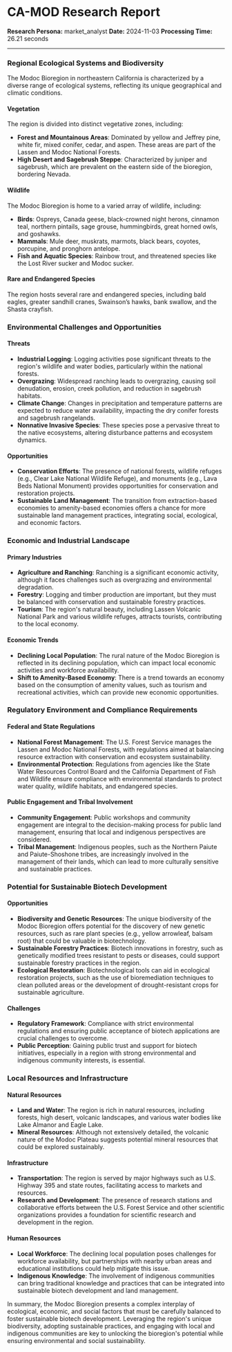 # CA-MOD Research Report

**Research Persona:** market_analyst
**Date:** 2024-11-03
**Processing Time:** 26.21 seconds

---

### Regional Ecological Systems and Biodiversity

The Modoc Bioregion in northeastern California is characterized by a diverse range of ecological systems, reflecting its unique geographical and climatic conditions.

#### Vegetation
The region is divided into distinct vegetative zones, including:
- **Forest and Mountainous Areas**: Dominated by yellow and Jeffrey pine, white fir, mixed conifer, cedar, and aspen. These areas are part of the Lassen and Modoc National Forests.
- **High Desert and Sagebrush Steppe**: Characterized by juniper and sagebrush, which are prevalent on the eastern side of the bioregion, bordering Nevada.

#### Wildlife
The Modoc Bioregion is home to a varied array of wildlife, including:
- **Birds**: Ospreys, Canada geese, black-crowned night herons, cinnamon teal, northern pintails, sage grouse, hummingbirds, great horned owls, and goshawks.
- **Mammals**: Mule deer, muskrats, marmots, black bears, coyotes, porcupine, and pronghorn antelope.
- **Fish and Aquatic Species**: Rainbow trout, and threatened species like the Lost River sucker and Modoc sucker.

#### Rare and Endangered Species
The region hosts several rare and endangered species, including bald eagles, greater sandhill cranes, Swainson’s hawks, bank swallow, and the Shasta crayfish.

### Environmental Challenges and Opportunities

#### Threats
- **Industrial Logging**: Logging activities pose significant threats to the region's wildlife and water bodies, particularly within the national forests.
- **Overgrazing**: Widespread ranching leads to overgrazing, causing soil denudation, erosion, creek pollution, and reduction in sagebrush habitats.
- **Climate Change**: Changes in precipitation and temperature patterns are expected to reduce water availability, impacting the dry conifer forests and sagebrush rangelands.
- **Nonnative Invasive Species**: These species pose a pervasive threat to the native ecosystems, altering disturbance patterns and ecosystem dynamics.

#### Opportunities
- **Conservation Efforts**: The presence of national forests, wildlife refuges (e.g., Clear Lake National Wildlife Refuge), and monuments (e.g., Lava Beds National Monument) provides opportunities for conservation and restoration projects.
- **Sustainable Land Management**: The transition from extraction-based economies to amenity-based economies offers a chance for more sustainable land management practices, integrating social, ecological, and economic factors.

### Economic and Industrial Landscape

#### Primary Industries
- **Agriculture and Ranching**: Ranching is a significant economic activity, although it faces challenges such as overgrazing and environmental degradation.
- **Forestry**: Logging and timber production are important, but they must be balanced with conservation and sustainable forestry practices.
- **Tourism**: The region's natural beauty, including Lassen Volcanic National Park and various wildlife refuges, attracts tourists, contributing to the local economy.

#### Economic Trends
- **Declining Local Population**: The rural nature of the Modoc Bioregion is reflected in its declining population, which can impact local economic activities and workforce availability.
- **Shift to Amenity-Based Economy**: There is a trend towards an economy based on the consumption of amenity values, such as tourism and recreational activities, which can provide new economic opportunities.

### Regulatory Environment and Compliance Requirements

#### Federal and State Regulations
- **National Forest Management**: The U.S. Forest Service manages the Lassen and Modoc National Forests, with regulations aimed at balancing resource extraction with conservation and ecosystem sustainability.
- **Environmental Protection**: Regulations from agencies like the State Water Resources Control Board and the California Department of Fish and Wildlife ensure compliance with environmental standards to protect water quality, wildlife habitats, and endangered species.

#### Public Engagement and Tribal Involvement
- **Community Engagement**: Public workshops and community engagement are integral to the decision-making process for public land management, ensuring that local and indigenous perspectives are considered.
- **Tribal Management**: Indigenous peoples, such as the Northern Paiute and Paiute-Shoshone tribes, are increasingly involved in the management of their lands, which can lead to more culturally sensitive and sustainable practices.

### Potential for Sustainable Biotech Development

#### Opportunities
- **Biodiversity and Genetic Resources**: The unique biodiversity of the Modoc Bioregion offers potential for the discovery of new genetic resources, such as rare plant species (e.g., yellow arrowleaf, balsam root) that could be valuable in biotechnology.
- **Sustainable Forestry Practices**: Biotech innovations in forestry, such as genetically modified trees resistant to pests or diseases, could support sustainable forestry practices in the region.
- **Ecological Restoration**: Biotechnological tools can aid in ecological restoration projects, such as the use of bioremediation techniques to clean polluted areas or the development of drought-resistant crops for sustainable agriculture.

#### Challenges
- **Regulatory Framework**: Compliance with strict environmental regulations and ensuring public acceptance of biotech applications are crucial challenges to overcome.
- **Public Perception**: Gaining public trust and support for biotech initiatives, especially in a region with strong environmental and indigenous community interests, is essential.

### Local Resources and Infrastructure

#### Natural Resources
- **Land and Water**: The region is rich in natural resources, including forests, high desert, volcanic landscapes, and various water bodies like Lake Almanor and Eagle Lake.
- **Mineral Resources**: Although not extensively detailed, the volcanic nature of the Modoc Plateau suggests potential mineral resources that could be explored sustainably.

#### Infrastructure
- **Transportation**: The region is served by major highways such as U.S. Highway 395 and state routes, facilitating access to markets and resources.
- **Research and Development**: The presence of research stations and collaborative efforts between the U.S. Forest Service and other scientific organizations provides a foundation for scientific research and development in the region.

#### Human Resources
- **Local Workforce**: The declining local population poses challenges for workforce availability, but partnerships with nearby urban areas and educational institutions could help mitigate this issue.
- **Indigenous Knowledge**: The involvement of indigenous communities can bring traditional knowledge and practices that can be integrated into sustainable biotech development and land management.

In summary, the Modoc Bioregion presents a complex interplay of ecological, economic, and social factors that must be carefully balanced to foster sustainable biotech development. Leveraging the region's unique biodiversity, adopting sustainable practices, and engaging with local and indigenous communities are key to unlocking the bioregion's potential while ensuring environmental and social sustainability.